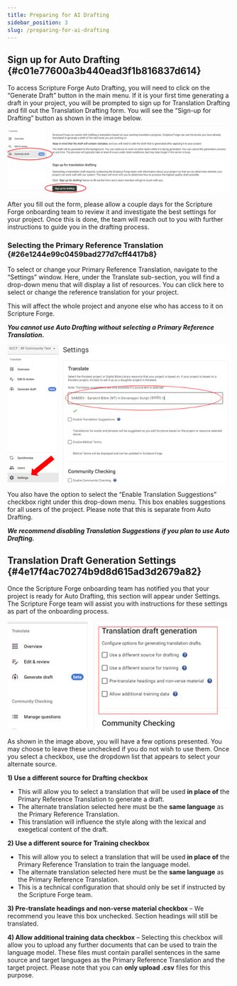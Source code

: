 ```yaml
---
title: Preparing for AI Drafting
sidebar_position: 3
slug: /preparing-for-ai-drafting
---
```


## **Sign up for Auto Drafting** {#c01e77600a3b440ead3f1b816837d614}

To access Scripture Forge Auto Drafting, you will need to click on the “Generate Draft” button in the main menu. If it is your first time generating a draft in your project, you will be prompted to sign up for Translation Drafting and fill out the Translation Drafting form. You will see the “Sign-up for Drafting” button as shown in the image below.

![](./2066867633.png)

After you fill out the form, please allow a couple days for the Scripture Forge onboarding team to review it and investigate the best settings for your project. Once this is done, the team will reach out to you with further instructions to guide you in the drafting process.

### **Selecting the Primary Reference Translation** {#26e1244e99c0459bad277d7cff4417b8}

To select or change your Primary Reference Translation, navigate to the “Settings” window. Here, under the Translate sub-section, you will find a drop-down menu that will display a list of resources. You can click here to select or change the reference translation for your project.

This will affect the whole project and anyone else who has access to it on Scripture Forge.

_**You cannot use Auto Drafting without selecting a Primary Reference Translation.**_

![](./6569010.png)

You also have the option to select the “Enable Translation Suggestions” checkbox right under this drop-down menu. This box enables suggestions for all users of the project. Please note that this is separate from Auto Drafting.

_**We recommend disabling Translation Suggestions if you plan to use Auto Drafting.**_

## **Translation Draft Generation Settings** {#4e17f4ac70274b9d8d615ad3d2679a82}

Once the Scripture Forge onboarding team has notified you that your project is ready for Auto Drafting, this section will appear under Settings. The Scripture Forge team will assist you with instructions for these settings as part of the onboarding process.

![](./1316957426.png)

As shown in the image above, you will have a few options presented. You may choose to leave these unchecked if you do not wish to use them. Once you select a checkbox, use the dropdown list that appears to select your alternate source.

**1) Use a different source for Drafting checkbox**

- This will allow you to select a translation that will be used **in place of** the Primary Reference Translation to generate a draft.
- The alternate translation selected here must be the **same language** as the Primary Reference Translation.
- This translation will influence the style along with the lexical and exegetical content of the draft.

**2) Use a different source for Training checkbox**

- This will allow you to select a translation that will be used **in place of** the Primary Reference Translation to train the language model.
- The alternate translation selected here must be the **same language** as the Primary Reference Translation.
- This is a technical configuration that should only be set if instructed by the Scripture Forge team.

**3) Pre-translate headings and non-verse material checkbox** – We recommend you leave this box unchecked. Section headings will still be translated.

**4) Allow additional training data checkbox** – Selecting this checkbox will allow you to upload any further documents that can be used to train the language model. These files must contain parallel sentences in the same source and target languages as the Primary Reference Translation and the target project. Please note that you can **only upload .csv** files for this purpose.
